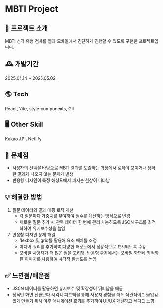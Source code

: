 # MBTI Project

## 🌈 프로젝트 소개
MBTI 성격 유형 검사를 웹과 모바일에서 간단하게 진행할 수 있도록 구현한 프로젝트입니다.

## 🕰️ 개발기간
2025.04.14 ~ 2025.05.02

## 🌎 Tech
React, Vite, style-components, Git

## 🖥️ Other Skill
Kakao API, Netlify

## 🥺 문제점
- 사용자의 선택을 바탕으로 MBTI 결과를 도출하는 과정에서 로직이 꼬이거나 정확한 결과가 나오지 않는 문제가 발생
- 반응형 디자인이 특정 해상도에서 깨지는 현상이 나타남

## 💡 해결한 방법
1. 질문 데이터와 결과 매핑 로직 개선
    - 각 질문마다 가중치를 부여하여 점수를 계산하는 방식으로 변경
    - 새로운 질문 추가 시 관련 데이터 한 번에 관리 가능하도록 JSON 구조를 최적화하여 유지보수성을 높임
2. 반응형 디자인 문제 해결
    - flexbox 및 grid를 활용해 요소 배치를 조정
    - 미디어 쿼리를 추가하여 다양한 해상도에서 정상적으로 표시되도록 수정
    - 모바일 사용자가 더 많은 점을 고려해, 반응형 환경에서는 모바일 화면에 최적화된 이미지를 사용하여 시각적 완성도를 높임

## ✅ 느낀점/배운점
- JSON 데이터를 활용하면 유지보수 및 확장성이 뛰어남을 배움
- 정적인 화면 전환보다 시각적 피드백을 통해 사용자 경험을 더욱 직관적이고 몰입감 있게 만들기 위해 이후 애니메이션 효과를 추가하여 UI/UX 개선하고 싶다고 느낌
